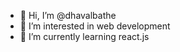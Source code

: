 - 👋 Hi, I’m @dhavalbathe
- 👀 I’m interested in web development 
- 🌱 I’m currently learning react.js

<!---
dhavalbathe/dhavalbathe is a ✨ special ✨ repository because its `README.md` (this file) appears on your GitHub profile.
You can click the Preview link to take a look at your changes.
--->
